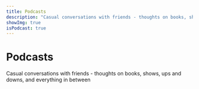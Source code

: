 ```yaml
---
title: Podcasts
description: "Casual conversations with friends - thoughts on books, shows, ups and downs, and everything in between"
showImg: true
isPodcast: true
---
```


# Podcasts

Casual conversations with friends - thoughts on books, shows, ups and downs, and everything in between

<div class="podcasts-here"></div>